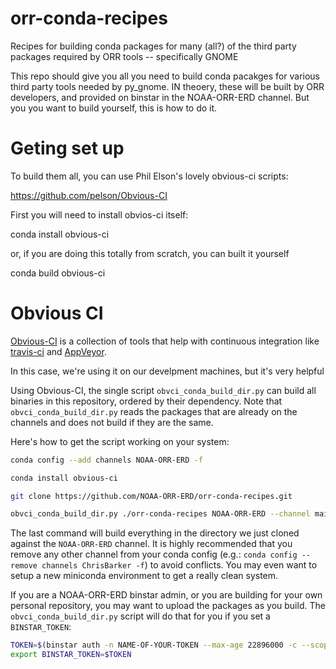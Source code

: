 # orr-conda-recipes
Recipes for building conda packages for many (all?) of the third party packages required by ORR tools -- specifically GNOME

This repo should give you all you need to build conda pacakges for various third party tools needed by py_gnome. IN theoery, these will be built by ORR developers, and provided on binstar in the NOAA-ORR-ERD channel. But you you want to build yourself, this is how to do it.

# Geting set up

To build them all, you can use Phil Elson's lovely obvious-ci scripts:

https://github.com/pelson/Obvious-CI

First you will need to install obvios-ci itself:

conda install obvious-ci

or, if you are doing this totally from scratch, you can built it yourself

conda build obvious-ci

# Obvious CI
[Obvious-CI](https://github.com/pelson/Obvious-CI) is a collection of tools that help with continuous integration like [travis-ci](https://travis-ci.org/ioos/conda-recipes/builds) and [AppVeyor](https://ci.appveyor.com/project/comtbot/conda-recipes/history).

In this case, we're using it on our develpment machines, but it's very helpful

Using Obvious-CI, the single script `obvci_conda_build_dir.py` can build all binaries in this repository, ordered by their dependency.  Note that `obvci_conda_build_dir.py` reads the packages that are already on the channels and does not build if they are the same.

Here's how to get the script working on your system: 

```bash
conda config --add channels NOAA-ORR-ERD -f

conda install obvious-ci

git clone https://github.com/NOAA-ORR-ERD/orr-conda-recipes.git

obvci_conda_build_dir.py ./orr-conda-recipes NOAA-ORR-ERD --channel main
```

The last command will build everything in the directory we just cloned against the `NOAA-ORR-ERD` channel.  It is highly recommended that you remove any other channel from your conda config (e.g.: `conda config --remove channels ChrisBarker -f`) to avoid conflicts. You may even want to setup a new miniconda environment to get a really clean system.

If you are a NOAA-ORR-ERD binstar admin, or you are building for your own personal repository, you may want to upload the packages as you build.  The `obvci_conda_build_dir.py` script will do that for you if you set a `BINSTAR_TOKEN`:

```bash
TOKEN=$(binstar auth -n NAME-OF-YOUR-TOKEN --max-age 22896000 -c --scopes api)
export BINSTAR_TOKEN=$TOKEN
```

